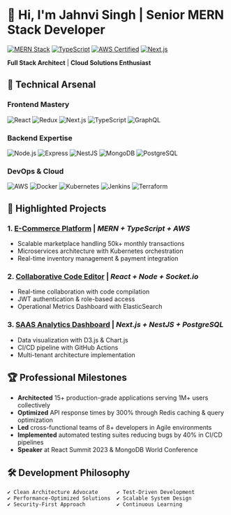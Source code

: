# 👋 Hi, I'm Jahnvi Singh | Senior MERN Stack Developer

[![MERN Stack](https://img.shields.io/badge/MERN-Stack-teal)](https://mern.stack)
[![TypeScript](https://img.shields.io/badge/TypeScript-✓-blue)](https://www.typescriptlang.org)
[![AWS Certified](https://img.shields.io/badge/AWS-Certified-orange)](https://aws.amazon.com)
[![Next.js](https://img.shields.io/badge/Next.js-✓-black)](https://nextjs.org)

**Full Stack Architect** | **Cloud Solutions Enthusiast**



## 🚀 Technical Arsenal

### **Frontend Mastery**
![React](https://img.shields.io/badge/React-✓-61DAFB) ![Redux](https://img.shields.io/badge/Redux-✓-764ABC) ![Next.js](https://img.shields.io/badge/Next.js-✓-000000) ![TypeScript](https://img.shields.io/badge/TypeScript-✓-3178C6) ![GraphQL](https://img.shields.io/badge/GraphQL-✓-E10098)

### **Backend Expertise**
![Node.js](https://img.shields.io/badge/Node.js-✓-339933) ![Express](https://img.shields.io/badge/Express-✓-000000) ![NestJS](https://img.shields.io/badge/NestJS-✓-E0234E) ![MongoDB](https://img.shields.io/badge/MongoDB-✓-47A248) ![PostgreSQL](https://img.shields.io/badge/PostgreSQL-✓-336791)

### **DevOps & Cloud**
![AWS](https://img.shields.io/badge/AWS-✓-FF9900) ![Docker](https://img.shields.io/badge/Docker-✓-2496ED) ![Kubernetes](https://img.shields.io/badge/Kubernetes-✓-326CE5) ![Jenkins](https://img.shields.io/badge/Jenkins-✓-D24939) ![Terraform](https://img.shields.io/badge/Terraform-✓-623CE4)

## 💼 Highlighted Projects

### 1. [E-Commerce Platform](https://github.com/yourrepo/ecommerce) | *MERN + TypeScript + AWS*
- Scalable marketplace handling 50k+ monthly transactions
- Microservices architecture with Kubernetes orchestration
- Real-time inventory management & payment integration

### 2. [Collaborative Code Editor](https://github.com/yourrepo/code-collab) | *React + Node + Socket.io*
- Real-time collaboration with code compilation
- JWT authentication & role-based access
- Operational Metrics Dashboard with ElasticSearch

### 3. [SAAS Analytics Dashboard](https://github.com/yourrepo/saas-analytics) | *Next.js + NestJS + PostgreSQL*
- Data visualization with D3.js & Chart.js
- CI/CD pipeline with GitHub Actions
- Multi-tenant architecture implementation

## 🏆 Professional Milestones

- **Architected** 15+ production-grade applications serving 1M+ users collectively
- **Optimized** API response times by 300% through Redis caching & query optimization
- **Led** cross-functional teams of 8+ developers in Agile environments
- **Implemented** automated testing suites reducing bugs by 40% in CI/CD pipelines
- **Speaker** at React Summit 2023 & MongoDB World Conference

## 🛠️ Development Philosophy

```text
✔️ Clean Architecture Advocate      ✔️ Test-Driven Development
✔️ Performance-Optimized Solutions  ✔️ Scalable System Design
✔️ Security-First Approach          ✔️ Continuous Learning
